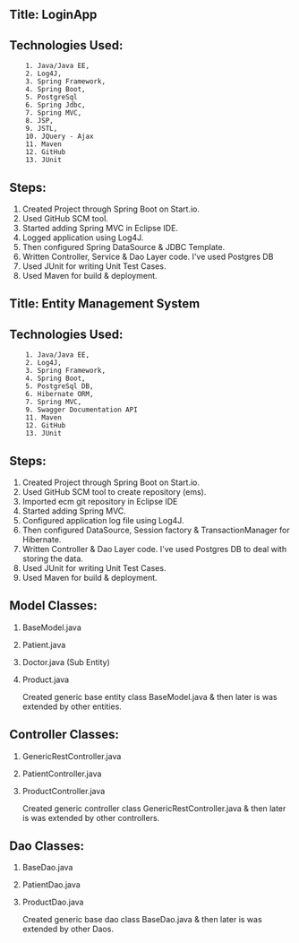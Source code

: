 Title: LoginApp 
------------------

Technologies Used: 
------------------
		1. Java/Java EE, 
		2. Log4J, 
		3. Spring Framework, 
		4. Spring Boot,  
		5. PostgreSql
		6. Spring Jdbc, 
		7. Spring MVC,
		8. JSP,
		9. JSTL,
		10. JQuery - Ajax
		11. Maven
		12. GitHub
		13. JUnit

Steps: 
------------------
 1. Created Project through Spring Boot on Start.io.
 2. Used GitHub SCM tool.
 3. Started adding Spring MVC in Eclipse IDE.
 4. Logged application using Log4J.
 5. Then configured Spring DataSource & JDBC Template.
 6. Written Controller, Service & Dao Layer code. I've used Postgres DB
 7. Used JUnit for writing Unit Test Cases.
 8. Used Maven for build & deployment. 
 
Title: Entity Management System 
-------------------------------

Technologies Used: 
------------------
		1. Java/Java EE, 
		2. Log4J, 
		3. Spring Framework, 
		4. Spring Boot,  
		5. PostgreSql DB,
		6. Hibernate ORM, 
		7. Spring MVC,
		9. Swagger Documentation API
		11. Maven
		12. GitHub
		13. JUnit

Steps: 
-------
 1. Created Project through Spring Boot on Start.io.
 2. Used GitHub SCM tool to create repository (ems).
 3. Imported ecm git repository in Eclipse IDE
 4. Started adding Spring MVC.
 4. Configured application log file using Log4J.
 5. Then configured DataSource, Session factory & TransactionManager for Hibernate.
 6. Written Controller & Dao Layer code. I've used Postgres DB to deal with storing the data.
 7. Used JUnit for writing Unit Test Cases.
 8. Used Maven for build & deployment. 
 
 
Model Classes: 
-------------
1. BaseModel.java
2. Patient.java
3. Doctor.java (Sub Entity)
4. Product.java

 	Created generic base entity class BaseModel.java & then later is was extended by other entities.  
 
Controller Classes: 
-------------
1. GenericRestController.java
2. PatientController.java
3. ProductController.java

 	Created generic controller class GenericRestController.java & then later is was extended by other controllers.
 	
 Dao Classes: 
-------------
1. BaseDao.java
2. PatientDao.java
3. ProductDao.java

 	Created generic base dao class BaseDao.java & then later is was extended by other Daos.
 	
 